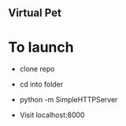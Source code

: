 ## Virtual Pet

# To launch

- clone repo

- cd into folder

- python -m SimpleHTTPServer

- Visit localhost:8000